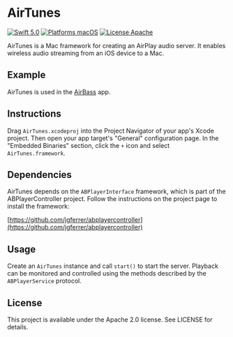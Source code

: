AirTunes
========

[![Swift 5.0](https://img.shields.io/badge/Swift-5.0-orange.svg?style=flat)](https://developer.apple.com/swift/)
[![Platforms macOS](https://img.shields.io/badge/Platforms-macOS-lightgray.svg?style=flat)](http://www.apple.com/macos/)
[![License Apache](https://img.shields.io/badge/License-APACHE2-blue.svg?style=flat)](https://www.apache.org/licenses/LICENSE-2.0.html)

AirTunes is a Mac framework for creating an AirPlay audio server. It enables wireless audio streaming from an iOS device to a Mac.

Example
-------
AirTunes is used in the [AirBass](https://github.com/jgferrer/airbass) app.

Instructions
------------
Drag `AirTunes.xcodeproj` into the Project Navigator of your app's Xcode project. Then open your app target's "General" configuration page. In the "Embedded Binaries" section, click the `+` icon and select `AirTunes.framework`.

Dependencies
------------
AirTunes depends on the `ABPlayerInterface` framework, which is part of the ABPlayerController project. Follow the instructions on the project page to install the framework:

[https://github.com/jgferrer/abplayercontroller](https://github.com/jgferrer/abplayercontroller)

Usage
-----
Create an `AirTunes` instance and call `start()` to start the server. Playback can be monitored and controlled using the methods described by the `ABPlayerService` protocol. 

License
-------
This project is available under the Apache 2.0 license. See LICENSE for details.
